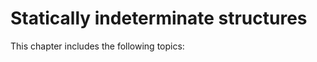 # Statically indeterminate structures

This chapter includes the following topics:
```{tableofcontents}
```